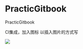 # PracticGitbook
PracticGitbook

CI集成，加入图标
以插入图片的方式写

![](https://travis-ci.org/polluxcy/PracticGitbook.svg?branch=master)

